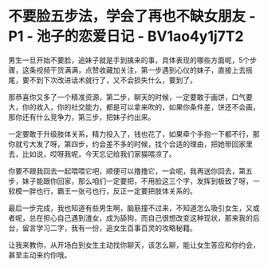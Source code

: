 # 不要脸五步法，学会了再也不缺女朋友 - P1 - 池子的恋爱日记 - BV1ao4y1j7T2

男生一旦开始不要脸，追妹子就是手到擒来的事，具体表现的哪些方面呢，5个步骤，这条视频干货满满，点赞收藏加关注，第一步遇到心仪的妹子，直接上去摇尾，要不到下次改进话术就行了，又不会损失什么，要到了。

那恭喜你又多了一个精准资源，第二步，聊天的时候，一定要敢于画饼，口气要大，你的收入，你的社交能力，都是可以拿来吹的，如果你条件差，饼还不会画，那你还有什么竞争力，第三步，把妹子约出来。

一定要敢于升级肢体关系，精力投入了，钱也花了，如果牵个手抱一下都不行，那你就亏大发了呀，第四步，约会差不多的时候，找个合适的理由，把她带回家里去，比如说，哎呀我呢，今天忘记给我们家猫喂凉了。

你要不跟我回去一起喂喂它吧，顺便可以撸撸它，一会呢，我再送你回去，第五步，妹子能跟你回家，那么咱们一定要把，不用脸这三个字，发挥到极致了呀，一软模一胖也行，霸王一张弓也行，反正一定要把肢体关系的。

最后一步完成，我也知道有些男生啊，脑筋撞不过来，不知道怎么吸引女生，又或者呢，总在担心自己遇到渣女，成为舔狗，而自己很想改变这种现状，那来我的后台，留言学习二字，我有一份，追女生百事百灵的攻略秘籍。

让我来教你，从开场白到女生主动找你聊天，该怎么聊，能让女生答应和你约会，甚至主动来约你哦。